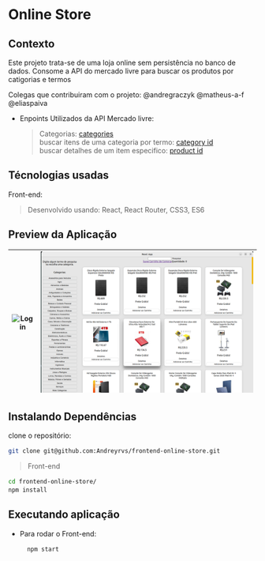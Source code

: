 # Online Store

## Contexto

Este projeto trata-se de uma loja online sem persistência no banco de dados. Consome a API do mercado livre para buscar os produtos por catigorias e termos

Colegas que contribuiram com o projeto:
@andregraczyk
@matheus-a-f
@eliaspaiva

* Enpoints Utilizados da API Mercado livre:

  > Categorias:
  [categories](https://api.mercadolibre.com/sites/MLB/categories) </br>
  > buscar itens de uma categoria por termo:
  [category id](https://api.mercadolibre.com/sites/MLB/search?category=$CATEGORY_ID&q=$QUERY) </br>
  > buscar detalhes de um item especifico:
  [product id](https://api.mercadolibre.com/items/$PRODUCT_ID) </br>
  
## Técnologias usadas

Front-end:
> Desenvolvido usando: React, React Router, CSS3, ES6

## Preview da Aplicação

| ![Login](./aplicacao) | ![Home](./aplicacao-home.png) |
| ----------- | ----------- |

## Instalando Dependências

clone o repositório:

```bash
git clone git@github.com:Andreyrvs/frontend-online-store.git
```

> Front-end

```bash
cd frontend-online-store/
npm install
```

## Executando aplicação

* Para rodar o Front-end:

  ```bash
    npm start
  ```

